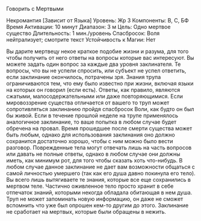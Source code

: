 
Говорить с Мертвыми

Некромантия [Зависит от Языка]
Уровень: Жр 3
Компоненты: В, С, БФ
Время Активации: 10 минут
Диапазон: 3 м
Цель: Одно мертвое существо
Длительность: 1 мин./уровень
Спасбросок: Воля нейтрализует;
смотрите текст
Устойчивость к Магии: Нет

Вы дарите мертвецу некое краткое подобие жизни и разума, для того чтобы
получить от него ответы на вопросы
которые вас интересуют. Вы можете задать один вопрос за каждые два уровня заклинателя. Те вопросы, что вы не
успели спросить, или субъект не успел
ответить, если заклинание окончилось,
потрачены зря. Знания трупа ограничиваются тем, что ему было известно при
жизни, включая языки на которых он говорил (если есть). Ответы, как правило,
являются сжатыми, малосодержательными или даже повторяющимися. Если
мировоззрение существа отличается от
вашего то труп может сопротивляться
заклинанию пройдя спасбросок Воли,
как будто он был бы живой.
Если в течение прошлой неделе на
трупе применялось аналогичное заклинание, то ваше попытка в любом случае
будет обречена на провал. Время прошедшее после смерти существа может
быть любым, однако для использования
заклинания оно должно сохранится достаточно хорошо, чтобы с ним можно
было вести разговор. Поврежденные
тела могут отвечать лишь на часть вопросов или давать не полные ответы,
однако в любом случае они должны
иметь, как минимум рот, для того чтобы
сказать хоть что-нибудь.
В любом случае данное заклинание
не дает вам возможности общаться с
самой личностью умершего (так как
его душа давно покинула его тело). Вы
всего лишь вытягиваете те знания, которые все еще сохранились в мертвом
теле. Частично оживленное тело просто хранит в себе отпечаток знаний,
которыми некогда обладала обитающая
в нем душа. Труп не может запоминать
новую информацию, он даже не сможет вспомнить что уже был опрошен
кем-то другим до этого.
Заклинание не сработает на мертвых,
которые были обращены в нежить.
